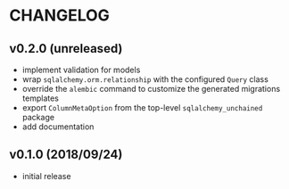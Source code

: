 # CHANGELOG

## v0.2.0 (unreleased)

- implement validation for models
- wrap `sqlalchemy.orm.relationship` with the configured `Query` class
- override the `alembic` command to customize the generated migrations templates
- export `ColumnMetaOption` from the top-level `sqlalchemy_unchained` package
- add documentation

## v0.1.0 (2018/09/24)

- initial release

